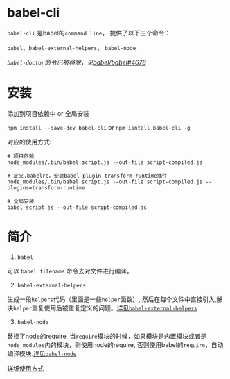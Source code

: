 babel-cli
====

`babel-cli` 是babel的`command line`， 提供了以下三个命令： 

`babel`、`babel-external-helpers`、 `babel-node`

*`babel-doctor`命令已被移除，见[babel/babel#4678](https://github.com/babel/babel/issues/4678)*

# 安装

添加到项目依赖中 or 全局安装

`npm install --save-dev babel-cli` or `npm isntall babel-cli -g`

对应的使用方式:

```
# 项目依赖
node_modules/.bin/babel script.js --out-file script-compiled.js

# 定义.babelrc，安装babel-plugin-transform-runtime插件
node_modules/.bin/babel script.js --out-file script-compiled.js --plugins=transform-runtime

# 全局安装
babel script.js --out-file script-compiled.js
```

# 简介

1. `babel`

可以 `babel filename` 命令去对文件进行编译。

2. `babel-external-helpers`

生成一段`helpers`代码（里面是一些`helper`函数）, 然后在每个文件中直接引入,解决`helper`重复使用后被重复定义的问题。[详见`babel-external-helpers`](./babel-external-helpers.md)

3. `babel-node`

替换了node的require, 当`require`模块的时候，如果模块是内置模块或者是`node_modules`内的模块，则使用node的require, 否则使用babel的`require`，自动编译模块.[详见`babel-node`](./babel-node.md)


[详细使用方式](http://babeljs.io/docs/usage/cli/)